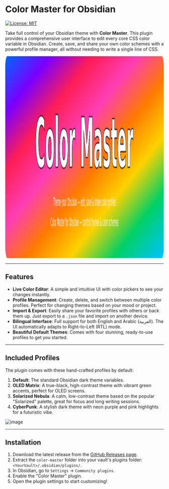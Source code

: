 # Color Master for Obsidian

[![License: MIT](https://img.shields.io/badge/License-MIT-yellow.svg)](https://opensource.org/licenses/MIT)

Take full control of your Obsidian theme with **Color Master**. This plugin provides a comprehensive user interface to edit every core CSS color variable in Obsidian. Create, save, and share your own color schemes with a powerful profile manager, all without needing to write a single line of CSS.

<img width="2560" height="640" alt="Color Master Screenshot" src="Images/color-master-2560x640.png" />

---

## Features

* **Live Color Editor**: A simple and intuitive UI with color pickers to see your changes instantly.
* **Profile Management**: Create, delete, and switch between multiple color profiles. Perfect for changing themes based on your mood or project.
* **Import & Export**: Easily share your favorite profiles with others or back them up. Just export to a `.json` file and import on another device.
* **Bilingual Interface**: Full support for both English and Arabic (العربية). The UI automatically adapts to Right-to-Left (RTL) mode.
* **Beautiful Default Themes**: Comes with four stunning, ready-to-use profiles to get you started.

---

## Included Profiles

The plugin comes with these hand-crafted profiles by default:

1.  **Default**: The standard Obsidian dark theme variables.
2.  **OLED Matrix**: A true-black, high-contrast theme with vibrant green accents, perfect for OLED screens.
3.  **Solarized Nebula**: A calm, low-contrast theme based on the popular "Solarized" palette, great for focus and long writing sessions.
4.  **CyberPunk**: A stylish dark theme with neon purple and pink highlights for a futuristic vibe.

<img width="1920" height="1044" alt="image" src="https://github.com/user-attachments/assets/086e52f4-5d04-414c-88c3-e2b7604718c8" />

---

## Installation

1.  Download the latest release from the [GitHub Releases page](https://github.com/yazanammar/obsidian-color-master/releases).
2.  Extract the `color-master` folder into your vault's plugins folder: `<YourVault>/.obsidian/plugins/`.
3.  In Obsidian, go to `Settings` -> `Community plugins`.
4.  Enable the "Color Master" plugin.
5.  Open the plugin settings to start customizing!
